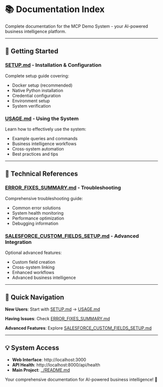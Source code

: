 # 📚 Documentation Index

Complete documentation for the MCP Demo System - your AI-powered business intelligence platform.

---

## 🚀 Getting Started

### **[SETUP.md](SETUP.md)** - Installation & Configuration
Complete setup guide covering:
- Docker setup (recommended)
- Native Python installation
- Credential configuration
- Environment setup
- System verification

### **[USAGE.md](USAGE.md)** - Using the System
Learn how to effectively use the system:
- Example queries and commands
- Business intelligence workflows
- Cross-system automation
- Best practices and tips

---

## 🔧 Technical References

### **[ERROR_FIXES_SUMMARY.md](ERROR_FIXES_SUMMARY.md)** - Troubleshooting
Comprehensive troubleshooting guide:
- Common error solutions
- System health monitoring
- Performance optimization
- Debugging information

### **[SALESFORCE_CUSTOM_FIELDS_SETUP.md](SALESFORCE_CUSTOM_FIELDS_SETUP.md)** - Advanced Integration
Optional advanced features:
- Custom field creation
- Cross-system linking
- Enhanced workflows
- Advanced business intelligence

---

## 🎯 Quick Navigation

**New Users**: Start with [SETUP.md](SETUP.md) → [USAGE.md](USAGE.md)

**Having Issues**: Check [ERROR_FIXES_SUMMARY.md](ERROR_FIXES_SUMMARY.md)

**Advanced Features**: Explore [SALESFORCE_CUSTOM_FIELDS_SETUP.md](SALESFORCE_CUSTOM_FIELDS_SETUP.md)

---

## 💡 System Access

- **Web Interface**: http://localhost:3000
- **API Health**: http://localhost:8000/api/health
- **Main Project**: [../README.md](../README.md)

Your comprehensive documentation for AI-powered business intelligence! 🚀

